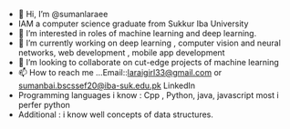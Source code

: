 - 👋 Hi, I’m @sumanlaraee
- IAM a computer science graduate from Sukkur Iba University 
- 👀 I’m interested in roles of  machine learning and deep learning.
- 🌱 I’m currently working on  deep learning , computer vision and neural networks, web development , mobile app development 
- 💞️ I’m looking to collaborate on cut-edge projects of machine learning  
- 📫 How to reach me ...Email::laraigirl33@gmail.com or sumanbai.bscssef20@iba-suk.edu.pk  LinkedIn
- Programming languages i know : Cpp , Python, java, javascript most i perfer python 
- Additional : i know well concepts of data structures. 

<!---
sumanlaraee/sumanlaraee is a ✨ special ✨ repository because its `README.md` (this file) appears on your GitHub profile.
You can click the Preview link to take a look at your changes.
--->
